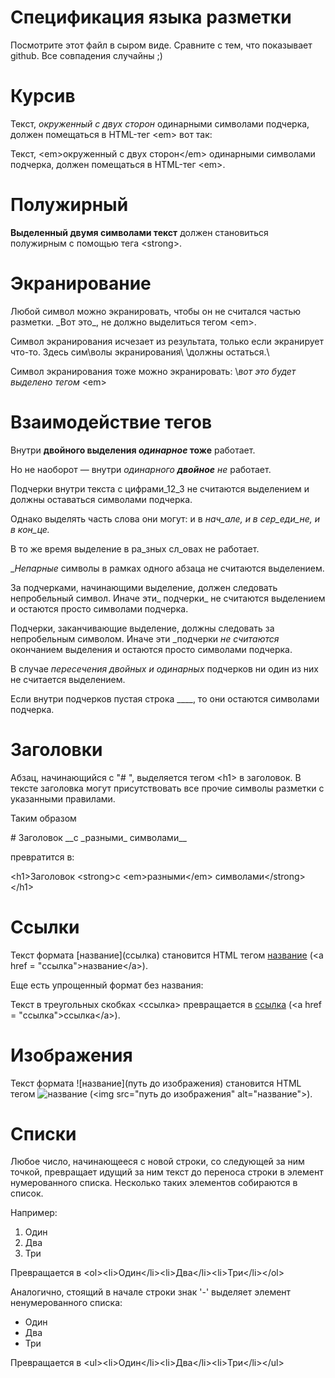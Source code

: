 # Спецификация языка разметки

Посмотрите этот файл в сыром виде. Сравните с тем, что показывает github.
Все совпадения случайны ;)



# Курсив

Текст, _окруженный с двух сторон_ одинарными символами подчерка,
должен помещаться в HTML-тег \<em> вот так:

Текст, \<em>окруженный с двух сторон\</em> одинарными символами подчерка,
должен помещаться в HTML-тег \<em>.



# Полужирный

__Выделенный двумя символами текст__ должен становиться полужирным с помощью тега \<strong>.



# Экранирование

Любой символ можно экранировать, чтобы он не считался частью разметки.
\_Вот это\_, не должно выделиться тегом \<em>.

Символ экранирования исчезает из результата, только если экранирует что-то.
Здесь сим\волы экранирования\ \должны остаться.\

Символ экранирования тоже можно экранировать: \\_вот это будет выделено тегом_ \<em>



# Взаимодействие тегов

Внутри __двойного выделения _одинарное_ тоже__ работает.

Но не наоборот — внутри _одинарного __двойное__ не_ работает.

Подчерки внутри текста c цифрами_12_3 не считаются выделением и должны оставаться символами подчерка.

Однако выделять часть слова они могут: и в _нач_але, и в сер_еди_не, и в кон_це._

В то же время выделение в ра_зных сл_овах не работает.

__Непарные_ символы в рамках одного абзаца не считаются выделением.

За подчерками, начинающими выделение, должен следовать непробельный символ. Иначе эти_ подчерки_ не считаются выделением
и остаются просто символами подчерка.

Подчерки, заканчивающие выделение, должны следовать за непробельным символом. Иначе эти _подчерки _не считаются_ окончанием выделения
и остаются просто символами подчерка.

В случае __пересечения _двойных__ и одинарных_ подчерков ни один из них не считается выделением.

Если внутри подчерков пустая строка ____, то они остаются символами подчерка.



# Заголовки

Абзац, начинающийся с "# ", выделяется тегом \<h1> в заголовок.
В тексте заголовка могут присутствовать все прочие символы разметки с указанными правилами.

Таким образом

\# Заголовок \_\_с \_разными_ символами__

превратится в:

\<h1>Заголовок \<strong>с \<em>разными\</em> символами\</strong>\</h1>

# Ссылки

Текст формата \[название](ссылка) становится HTML тегом <a href = "ссылка">название</a> (\<a href = "ссылка">название\</a>).

Еще есть упрощенный формат без названия:

Текст в треугольных скобках \<ссылка> превращается в <a href = "ссылка">ссылка</a> (\<a href = "ссылка">ссылка\</a>).

# Изображения

Текст формата \!\[название](путь до изображения) становится HTML тегом <img src="путь до изображения" alt="название"> (\<img src="путь до изображения" alt="название">).

# Списки

Любое число, начинающееся с новой строки, со следующей за ним точкой, превращает идущий за ним текст до переноса строки в элемент нумерованного списка.
Несколько таких элементов собираются в список.

Например:

1. Один
2. Два
345. Три

Превращается в \<ol>\<li>Один\</li>\<li>Два\</li>\<li>Три\</li>\</ol>

Аналогично, стоящий в начале строки знак '-' выделяет элемент ненумерованного списка:

- Один
- Два
- Три

Превращается в \<ul>\<li>Один\</li>\<li>Два\</li>\<li>Три\</li>\</ul>
